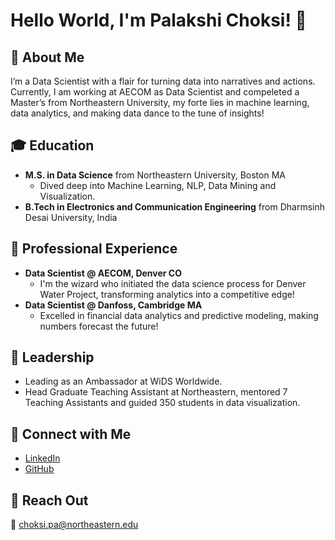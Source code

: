 # Hello World, I'm Palakshi Choksi! 🌟

## 🚀 About Me
I’m a Data Scientist with a flair for turning data into narratives and actions. Currently, I am working at AECOM as Data Scientist and compeleted a Master’s from Northeastern University, my forte lies in machine learning, data analytics, and making data dance to the tune of insights!

## 🎓 Education
- **M.S. in Data Science** from Northeastern University, Boston MA
  - Dived deep into Machine Learning, NLP, Data Mining and Visualization.
- **B.Tech in Electronics and Communication Engineering** from Dharmsinh Desai University, India

## 💼 Professional Experience
- **Data Scientist @ AECOM, Denver CO**
  - I'm the wizard who initiated the data science process  for Denver Water Project, transforming analytics into a competitive edge!
- **Data Scientist @ Danfoss, Cambridge MA**
  - Excelled in financial data analytics and predictive modeling, making numbers forecast the future!

## 🌟 Leadership
- Leading as an Ambassador at WiDS Worldwide.
- Head Graduate Teaching Assistant at Northeastern, mentored 7 Teaching Assistants and guided 350 students in data visualization.

## 🤝 Connect with Me
- [LinkedIn](https://www.linkedin.com/in/palakshi-choksi/)
- [GitHub](https://github.com/Palakshi123)

## 📨 Reach Out
📧 choksi.pa@northeastern.edu

<!-- I'm always on the lookout for challenging projects and exciting roles. Let's innovate together! -->

